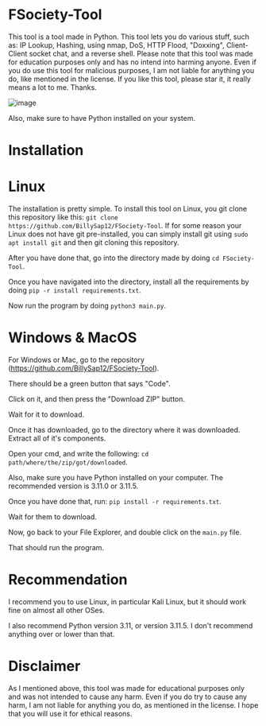 # FSociety-Tool

This tool is a tool made in Python. This tool lets you do various stuff, such as: IP Lookup, Hashing, using nmap, DoS, HTTP Flood, "Doxxing", Client-Client socket chat, and a reverse shell.
Please note that this tool was made for education purposes only and has no intend into harming anyone. Even if you do use this tool for malicious purposes, I am not liable for anything you do, like mentioned in the license. If you like this tool, please star it, it really means a lot to me. Thanks.

![image](https://github.com/BillySap12/FSociety-Tool/assets/147324738/ff54ddbe-a967-4052-8686-2a1c89c883e2)


Also, make sure to have Python installed on your system.

# Installation

# Linux

The installation is pretty simple. To install this tool on Linux, you git clone this repository like this: ``git clone https://github.com/BillySap12/FSociety-Tool``. If for some reason your Linux does not have git pre-installed, you can simply install git using ``sudo apt install git`` and then git cloning this repository. 

After you have done that, go into the directory made by doing ``cd FSociety-Tool``. 

Once you have navigated into the directory, install all the requirements by doing ``pip -r install requirements.txt``.

Now run the program by doing ``python3 main.py``. 

# Windows & MacOS

For Windows or Mac, go to the repository (https://github.com/BillySap12/FSociety-Tool). 

There should be a green button that says "Code". 

Click on it, and then press the "Download ZIP" button. 

Wait for it to download.

Once it has downloaded, go to the directory where it was downloaded.
Extract all of it's components.

Open your cmd, and write the following: ``cd path/where/the/zip/got/downloaded``.

Also, make sure you have Python installed on your computer. The recommended version is 3.11.0 or 3.11.5.

Once you have done that, run: ``pip install -r requirements.txt``.

Wait for them to download.

Now, go back to your File Explorer, and double click on the ``main.py`` file. 

That should run the program.

# Recommendation

I recommend you to use Linux, in particular Kali Linux, but it should work fine on almost all other OSes.

I also recommend Python version 3.11, or version 3.11.5. I don't recommend anything over or lower than that.

# Disclaimer

As I mentioned above, this tool was made for educational purposes only and was not intended to cause any harm. Even if you do try to cause any harm, I am not liable for anything you do, as mentioned in the license. I hope that you will use it for ethical reasons. 
